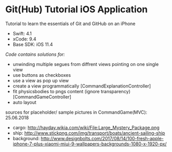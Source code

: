 # Git(Hub) Tutorial iOS Application
Tutorial to learn the essentials of Git and GitHub on an iPhone

- Swift: 4.1
- xCode: 9.4
- Base SDK: iOS 11.4

*Code contains solutions for:*
- unwinding multiple segues from diffrent views pointing on one single view
- use buttons as checkboxes
- use a view as pop up view
- create a view programmatically [CommandExplanationController]
- fit physicsbodies to pngs content (ignore transparency) [CommandGameController]
- auto layout

sources for placeholder/ sample pictures in CommandGame(MVC):
25.06.2018
- cargo: http://hayday.wikia.com/wiki/File:Large_Mystery_Package.png
- ship: http://www.stickpng.com/img/transport/boats/ancient-sailing-ship
- background: http://www.designbolts.com/2017/08/14/100-fresh-apple-iphone-7-plus-xiaomi-miui-9-wallpapers-backgrounds-1080-x-1920-px/
